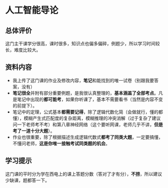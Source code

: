# 人工智能导论
## 总体评价
这门主干课学分很高，课时很多，知识点也偏多偏碎，例题少，所以学习时间较长，难度比较大。
## 资料内容
- 我上传了这门课的作业及修改内容，**笔记**和能找到的唯一试卷（别跟我要答案，没有）
- **笔记很全**并附有部分重要例题，是我很认真整理的，**基本涵盖了全部考点**。凡是笔记中出现的**都可能考**，如果你听课了，基本不需要看书（当然是内容不变的前提下）。
- 笔记中的定理，公式基本**都需要记得**，除了逻辑代数化简（会做就行，懂的都懂），模糊产生式匹配度的复杂距离，模糊推理的冲突消解（过于复杂了建议问一下老师考不考）和第八章神经网络（这个要听网课，老师几乎不讲，**但是考了一道十分大题**）。
- 作业也很重要，除了根据描述生成逻辑代数式**都考了同类大题**，一定要搞懂，不懂问老师，**这是你唯一接触考试同类题的机会**。
## 学习提示
这门课的平时分为学在西电上的课上答题分数（答对了才有分），**不捞**，所以建议少缺课，题都答一下。